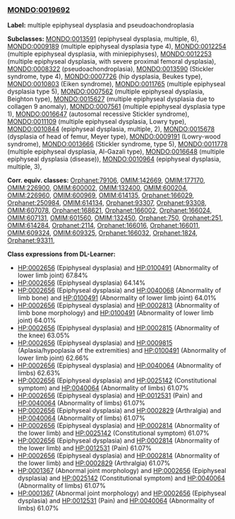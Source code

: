 
### [MONDO:0019692](http://purl.obolibrary.org/obo/MONDO_0019692)
**Label:** multiple epiphyseal dysplasia and pseudoachondroplasia

**Subclasses:** [MONDO:0013591](http://purl.obolibrary.org/obo/MONDO_0013591) (epiphyseal dysplasia, multiple, 6), [MONDO:0009189](http://purl.obolibrary.org/obo/MONDO_0009189) (multiple epiphyseal dysplasia type 4), [MONDO:0012254](http://purl.obolibrary.org/obo/MONDO_0012254) (multiple epiphyseal dysplasia, with miniepiphyses), [MONDO:0012253](http://purl.obolibrary.org/obo/MONDO_0012253) (multiple epiphyseal dysplasia, with severe proximal femoral dysplasia), [MONDO:0008322](http://purl.obolibrary.org/obo/MONDO_0008322) (pseudoachondroplasia), [MONDO:0013590](http://purl.obolibrary.org/obo/MONDO_0013590) (Stickler syndrome, type 4), [MONDO:0007726](http://purl.obolibrary.org/obo/MONDO_0007726) (hip dysplasia, Beukes type), [MONDO:0010803](http://purl.obolibrary.org/obo/MONDO_0010803) (Eiken syndrome), [MONDO:0011765](http://purl.obolibrary.org/obo/MONDO_0011765) (multiple epiphyseal dysplasia type 5), [MONDO:0007562](http://purl.obolibrary.org/obo/MONDO_0007562) (multiple epiphyseal dysplasia, Beighton type), [MONDO:0015627](http://purl.obolibrary.org/obo/MONDO_0015627) (multiple epiphyseal dysplasia due to collagen 9 anomaly), [MONDO:0007561](http://purl.obolibrary.org/obo/MONDO_0007561) (multiple epiphyseal dysplasia type 1), [MONDO:0016647](http://purl.obolibrary.org/obo/MONDO_0016647) (autosomal recessive Stickler syndrome), [MONDO:0011109](http://purl.obolibrary.org/obo/MONDO_0011109) (multiple epiphyseal dysplasia, Lowry type), [MONDO:0010844](http://purl.obolibrary.org/obo/MONDO_0010844) (epiphyseal dysplasia, multiple, 2), [MONDO:0015678](http://purl.obolibrary.org/obo/MONDO_0015678) (dysplasia of head of femur, Meyer type), [MONDO:0009191](http://purl.obolibrary.org/obo/MONDO_0009191) (Lowry-wood syndrome), [MONDO:0013666](http://purl.obolibrary.org/obo/MONDO_0013666) (Stickler syndrome, type 5), [MONDO:0011778](http://purl.obolibrary.org/obo/MONDO_0011778) (multiple epiphyseal dysplasia, Al-Gazali type), [MONDO:0016648](http://purl.obolibrary.org/obo/MONDO_0016648) (multiple epiphyseal dysplasia (disease)), [MONDO:0010964](http://purl.obolibrary.org/obo/MONDO_0010964) (epiphyseal dysplasia, multiple, 3), 

**Corr. equiv. classes:** [Orphanet:79106](http://www.orpha.net/ORDO/Orphanet_79106), [OMIM:142669](http://purl.obolibrary.org/obo/OMIM_142669), [OMIM:177170](http://purl.obolibrary.org/obo/OMIM_177170), [OMIM:226900](http://purl.obolibrary.org/obo/OMIM_226900), [OMIM:600002](http://purl.obolibrary.org/obo/OMIM_600002), [OMIM:132400](http://purl.obolibrary.org/obo/OMIM_132400), [OMIM:600204](http://purl.obolibrary.org/obo/OMIM_600204), [OMIM:226960](http://purl.obolibrary.org/obo/OMIM_226960), [OMIM:600969](http://purl.obolibrary.org/obo/OMIM_600969), [OMIM:614135](http://purl.obolibrary.org/obo/OMIM_614135), [Orphanet:166029](http://www.orpha.net/ORDO/Orphanet_166029), [Orphanet:250984](http://www.orpha.net/ORDO/Orphanet_250984), [OMIM:614134](http://purl.obolibrary.org/obo/OMIM_614134), [Orphanet:93307](http://www.orpha.net/ORDO/Orphanet_93307), [Orphanet:93308](http://www.orpha.net/ORDO/Orphanet_93308), [OMIM:607078](http://purl.obolibrary.org/obo/OMIM_607078), [Orphanet:168621](http://www.orpha.net/ORDO/Orphanet_168621), [Orphanet:166002](http://www.orpha.net/ORDO/Orphanet_166002), [Orphanet:166024](http://www.orpha.net/ORDO/Orphanet_166024), [OMIM:607131](http://purl.obolibrary.org/obo/OMIM_607131), [OMIM:601560](http://purl.obolibrary.org/obo/OMIM_601560), [OMIM:132450](http://purl.obolibrary.org/obo/OMIM_132450), [Orphanet:750](http://www.orpha.net/ORDO/Orphanet_750), [Orphanet:251](http://www.orpha.net/ORDO/Orphanet_251), [OMIM:614284](http://purl.obolibrary.org/obo/OMIM_614284), [Orphanet:2114](http://www.orpha.net/ORDO/Orphanet_2114), [Orphanet:166016](http://www.orpha.net/ORDO/Orphanet_166016), [Orphanet:166011](http://www.orpha.net/ORDO/Orphanet_166011), [OMIM:609324](http://purl.obolibrary.org/obo/OMIM_609324), [OMIM:609325](http://purl.obolibrary.org/obo/OMIM_609325), [Orphanet:166032](http://www.orpha.net/ORDO/Orphanet_166032), [Orphanet:1824](http://www.orpha.net/ORDO/Orphanet_1824), [Orphanet:93311](http://www.orpha.net/ORDO/Orphanet_93311), 

**Class expressions from DL-Learner:**

- [HP:0002656](http://purl.obolibrary.org/obo/HP_0002656) (Epiphyseal dysplasia) and [HP:0100491](http://purl.obolibrary.org/obo/HP_0100491) (Abnormality of lower limb joint) 67.84%
- [HP:0002656](http://purl.obolibrary.org/obo/HP_0002656) (Epiphyseal dysplasia) 64.14%
- [HP:0002656](http://purl.obolibrary.org/obo/HP_0002656) (Epiphyseal dysplasia) and [HP:0040068](http://purl.obolibrary.org/obo/HP_0040068) (Abnormality of limb bone) and [HP:0100491](http://purl.obolibrary.org/obo/HP_0100491) (Abnormality of lower limb joint) 64.01%
- [HP:0002656](http://purl.obolibrary.org/obo/HP_0002656) (Epiphyseal dysplasia) and [HP:0002813](http://purl.obolibrary.org/obo/HP_0002813) (Abnormality of limb bone morphology) and [HP:0100491](http://purl.obolibrary.org/obo/HP_0100491) (Abnormality of lower limb joint) 64.01%
- [HP:0002656](http://purl.obolibrary.org/obo/HP_0002656) (Epiphyseal dysplasia) and [HP:0002815](http://purl.obolibrary.org/obo/HP_0002815) (Abnormality of the knee) 63.05%
- [HP:0002656](http://purl.obolibrary.org/obo/HP_0002656) (Epiphyseal dysplasia) and [HP:0009815](http://purl.obolibrary.org/obo/HP_0009815) (Aplasia/hypoplasia of the extremities) and [HP:0100491](http://purl.obolibrary.org/obo/HP_0100491) (Abnormality of lower limb joint) 62.66%
- [HP:0002656](http://purl.obolibrary.org/obo/HP_0002656) (Epiphyseal dysplasia) and [HP:0040064](http://purl.obolibrary.org/obo/HP_0040064) (Abnormality of limbs) 62.63%
- [HP:0002656](http://purl.obolibrary.org/obo/HP_0002656) (Epiphyseal dysplasia) and [HP:0025142](http://purl.obolibrary.org/obo/HP_0025142) (Constitutional symptom) and [HP:0040064](http://purl.obolibrary.org/obo/HP_0040064) (Abnormality of limbs) 61.07%
- [HP:0002656](http://purl.obolibrary.org/obo/HP_0002656) (Epiphyseal dysplasia) and [HP:0012531](http://purl.obolibrary.org/obo/HP_0012531) (Pain) and [HP:0040064](http://purl.obolibrary.org/obo/HP_0040064) (Abnormality of limbs) 61.07%
- [HP:0002656](http://purl.obolibrary.org/obo/HP_0002656) (Epiphyseal dysplasia) and [HP:0002829](http://purl.obolibrary.org/obo/HP_0002829) (Arthralgia) and [HP:0040064](http://purl.obolibrary.org/obo/HP_0040064) (Abnormality of limbs) 61.07%
- [HP:0002656](http://purl.obolibrary.org/obo/HP_0002656) (Epiphyseal dysplasia) and [HP:0002814](http://purl.obolibrary.org/obo/HP_0002814) (Abnormality of the lower limb) and [HP:0025142](http://purl.obolibrary.org/obo/HP_0025142) (Constitutional symptom) 61.07%
- [HP:0002656](http://purl.obolibrary.org/obo/HP_0002656) (Epiphyseal dysplasia) and [HP:0002814](http://purl.obolibrary.org/obo/HP_0002814) (Abnormality of the lower limb) and [HP:0012531](http://purl.obolibrary.org/obo/HP_0012531) (Pain) 61.07%
- [HP:0002656](http://purl.obolibrary.org/obo/HP_0002656) (Epiphyseal dysplasia) and [HP:0002814](http://purl.obolibrary.org/obo/HP_0002814) (Abnormality of the lower limb) and [HP:0002829](http://purl.obolibrary.org/obo/HP_0002829) (Arthralgia) 61.07%
- [HP:0001367](http://purl.obolibrary.org/obo/HP_0001367) (Abnormal joint morphology) and [HP:0002656](http://purl.obolibrary.org/obo/HP_0002656) (Epiphyseal dysplasia) and [HP:0025142](http://purl.obolibrary.org/obo/HP_0025142) (Constitutional symptom) and [HP:0040064](http://purl.obolibrary.org/obo/HP_0040064) (Abnormality of limbs) 61.07%
- [HP:0001367](http://purl.obolibrary.org/obo/HP_0001367) (Abnormal joint morphology) and [HP:0002656](http://purl.obolibrary.org/obo/HP_0002656) (Epiphyseal dysplasia) and [HP:0012531](http://purl.obolibrary.org/obo/HP_0012531) (Pain) and [HP:0040064](http://purl.obolibrary.org/obo/HP_0040064) (Abnormality of limbs) 61.07%


